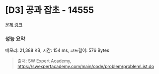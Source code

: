 # [D3] 공과 잡초 - 14555 

[문제 링크](https://swexpertacademy.com/main/code/problem/problemDetail.do?contestProbId=AYGtoa3qARcDFARC) 

### 성능 요약

메모리: 21,388 KB, 시간: 154 ms, 코드길이: 576 Bytes



> 출처: SW Expert Academy, https://swexpertacademy.com/main/code/problem/problemList.do